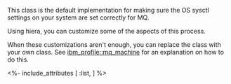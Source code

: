 This class is the default implementation for making sure the OS sysctl settings on your system are set correctly for MQ.

Using hiera, you can customize some of the aspects of this process.

When these customizations aren't enough, you can replace the class with your own class. See [ibm_profile::mq_machine](./mq_machine.html) for an explanation on how to do this.


<%- include_attributes [
  :list,
] %>
